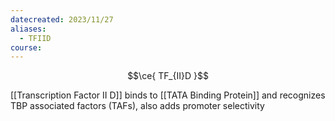```yaml
---
datecreated: 2023/11/27
aliases:
  - TFIID
course:
---
```


$$\ce{ TF_{II}D }$$

[[Transcription Factor II D]] binds to [[TATA Binding Protein]] and recognizes TBP associated factors (TAFs), also adds promoter selectivity
